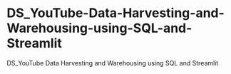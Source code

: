 # DS_YouTube-Data-Harvesting-and-Warehousing-using-SQL-and-Streamlit
DS_YouTube Data Harvesting and Warehousing using SQL and Streamlit
